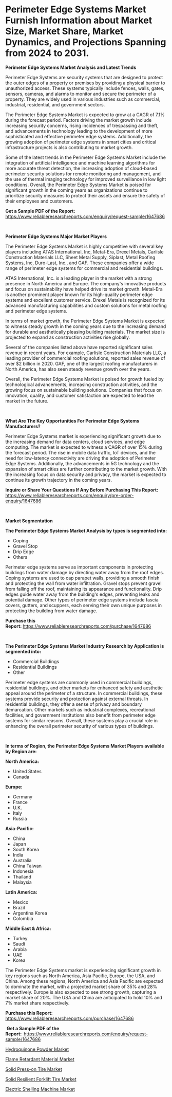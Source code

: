 <p><h1>Perimeter Edge Systems Market Furnish Information about Market Size, Market Share, Market Dynamics, and Projections Spanning from 2024 to 2031.</h1></p><p><strong>Perimeter Edge Systems Market Analysis and Latest Trends</strong></p>
<p><p>Perimeter Edge Systems are security systems that are designed to protect the outer edges of a property or premises by providing a physical barrier to unauthorized access. These systems typically include fences, walls, gates, sensors, cameras, and alarms to monitor and secure the perimeter of a property. They are widely used in various industries such as commercial, industrial, residential, and government sectors.</p><p>The Perimeter Edge Systems Market is expected to grow at a CAGR of 7.1% during the forecast period. Factors driving the market growth include increasing security concerns, rising incidences of trespassing and theft, and advancements in technology leading to the development of more sophisticated and effective perimeter edge systems. Additionally, the growing adoption of perimeter edge systems in smart cities and critical infrastructure projects is also contributing to market growth.</p><p>Some of the latest trends in the Perimeter Edge Systems Market include the integration of artificial intelligence and machine learning algorithms for more accurate threat detection, the increasing adoption of cloud-based perimeter security solutions for remote monitoring and management, and the use of thermal imaging technology for improved surveillance in low light conditions. Overall, the Perimeter Edge Systems Market is poised for significant growth in the coming years as organizations continue to prioritize security measures to protect their assets and ensure the safety of their employees and customers.</p></p>
<p><strong>Get a Sample PDF of the Report:&nbsp;</strong> <a href="https://www.reliableresearchreports.com/enquiry/request-sample/1647686">https://www.reliableresearchreports.com/enquiry/request-sample/1647686</a></p>
<p>&nbsp;</p>
<p><strong>Perimeter Edge Systems Major Market Players</strong></p>
<p><p>The Perimeter Edge Systems Market is highly competitive with several key players including ATAS International, Inc, Metal-Era, Drexel Metals, Carlisle Construction Materials LLC, Sheet Metal Supply, Siplast, Metal Roofing Systems, Inc, Duro-Last, Inc., and GAF. These companies offer a wide range of perimeter edge systems for commercial and residential buildings.</p><p>ATAS International, Inc. is a leading player in the market with a strong presence in North America and Europe. The company's innovative products and focus on sustainability have helped drive its market growth. Metal-Era is another prominent player known for its high-quality perimeter edge systems and excellent customer service. Drexel Metals is recognized for its advanced manufacturing capabilities and custom solutions for metal roofing and perimeter edge systems.</p><p>In terms of market growth, the Perimeter Edge Systems Market is expected to witness steady growth in the coming years due to the increasing demand for durable and aesthetically pleasing building materials. The market size is projected to expand as construction activities rise globally.</p><p>Several of the companies listed above have reported significant sales revenue in recent years. For example, Carlisle Construction Materials LLC, a leading provider of commercial roofing solutions, reported sales revenue of over $2 billion in 2020. GAF, one of the largest roofing manufacturers in North America, has also seen steady revenue growth over the years.</p><p>Overall, the Perimeter Edge Systems Market is poised for growth fueled by technological advancements, increasing construction activities, and the growing focus on sustainable building solutions. Companies that focus on innovation, quality, and customer satisfaction are expected to lead the market in the future.</p></p>
<p>&nbsp;</p>
<p><strong>What Are The Key Opportunities For Perimeter Edge Systems Manufacturers?</strong></p>
<p><p>Perimeter Edge Systems market is experiencing significant growth due to the increasing demand for data centers, cloud services, and edge computing. The market is expected to witness a CAGR of over 15% during the forecast period. The rise in mobile data traffic, IoT devices, and the need for low-latency connectivity are driving the adoption of Perimeter Edge Systems. Additionally, the advancements in 5G technology and the expansion of smart cities are further contributing to the market growth. With the increasing focus on data security and privacy, the market is expected to continue its growth trajectory in the coming years.</p></p>
<p><strong>Inquire or Share Your Questions If Any Before Purchasing This Report:</strong> <a href="https://www.reliableresearchreports.com/enquiry/pre-order-enquiry/1647686">https://www.reliableresearchreports.com/enquiry/pre-order-enquiry/1647686</a></p>
<p>&nbsp;</p>
<p><strong>Market Segmentation</strong></p>
<p><strong>The Perimeter Edge Systems Market Analysis by types is segmented into:</strong></p>
<p><ul><li>Coping</li><li>Gravel Stop</li><li>Drip Edge</li><li>Others</li></ul></p>
<p><p>Perimeter edge systems serve as important components in protecting buildings from water damage by directing water away from the roof edges. Coping systems are used to cap parapet walls, providing a smooth finish and protecting the wall from water infiltration. Gravel stops prevent gravel from falling off the roof, maintaining its appearance and functionality. Drip edges guide water away from the building's edges, preventing leaks and potential damage. Other types of perimeter edge systems include fascia covers, gutters, and scuppers, each serving their own unique purposes in protecting the building from water damage.</p></p>
<p><strong>Purchase this Report:&nbsp;</strong><a href="https://www.reliableresearchreports.com/purchase/1647686">https://www.reliableresearchreports.com/purchase/1647686</a></p>
<p>&nbsp;</p>
<p><strong>The Perimeter Edge Systems Market Industry Research by Application is segmented into:</strong></p>
<p><ul><li>Commercial Buildings</li><li>Residential Buildings</li><li>Other</li></ul></p>
<p><p>Perimeter edge systems are commonly used in commercial buildings, residential buildings, and other markets for enhanced safety and aesthetic appeal around the perimeter of a structure. In commercial buildings, these systems provide security and protection against external threats. In residential buildings, they offer a sense of privacy and boundary demarcation. Other markets such as industrial complexes, recreational facilities, and government institutions also benefit from perimeter edge systems for similar reasons. Overall, these systems play a crucial role in enhancing the overall perimeter security of various types of buildings.</p></p>
<p>&nbsp;</p>
<p><strong>In terms of Region, the Perimeter Edge Systems Market Players available by Region are:</strong></p>
<p>
    <p> <strong> North America: </strong>
        <ul>
            <li>United States</li>
            <li>Canada</li>
        </ul>
        </p> 
    <p> <strong> Europe: </strong>
        <ul>
            <li>Germany</li>
            <li>France</li>
            <li>U.K.</li>
            <li>Italy</li>
            <li>Russia</li>
        </ul>
        </p> 
    <p> <strong> Asia-Pacific: </strong>
        <ul>
            <li>China</li>
            <li>Japan</li>
            <li>South Korea</li>
            <li>India</li>
            <li>Australia</li>
            <li>China Taiwan</li>
            <li>Indonesia</li>
            <li>Thailand</li>
            <li>Malaysia</li>
        </ul>
        </p> 
    <p> <strong> Latin America: </strong>
        <ul>
            <li>Mexico</li>
            <li>Brazil</li>
            <li>Argentina Korea</li>
            <li>Colombia</li>
        </ul>
        </p> 
    <p> <strong> Middle East & Africa: </strong>
        <ul>
            <li>Turkey</li>
            <li>Saudi</li>
            <li>Arabia</li>
            <li>UAE</li>
            <li>Korea</li>
        </ul>
    </p>
    </p>
<p><p>The Perimeter Edge Systems market is experiencing significant growth in key regions such as North America, Asia Pacific, Europe, the USA, and China. Among these regions, North America and Asia Pacific are expected to dominate the market, with a projected market share of 35% and 28% respectively. Europe is also expected to see strong growth, capturing a market share of 20%. The USA and China are anticipated to hold 10% and 7% market share respectively.</p></p>
<p><strong>Purchase this Report: </strong><a href="https://www.reliableresearchreports.com/purchase/1647686">https://www.reliableresearchreports.com/purchase/1647686</a></p>
<p>&nbsp;<strong>Get a Sample PDF of the Report:&nbsp;&nbsp;</strong><a href="https://www.reliableresearchreports.com/enquiry/request-sample/1647686">https://www.reliableresearchreports.com/enquiry/request-sample/1647686</a></p>
<p><strong></strong></p>
<p><p><a href="https://view.publitas.com/reportprime-1/hydroquinone-powder-market-research-report-the-key-to-successful-business-strategy-forecasted-for-period-from-2024-2031/">Hydroquinone Powder Market</a></p><p><a href="https://view.publitas.com/reportprime-1/flame-retardant-material-market-size-global-industry-overview-market-segmentation-and-forecast-2024-to-2031/">Flame Retardant Material Market</a></p><p><a href="https://cautious-neon-760.notion.site/Solid-Press-on-Tire-Market-A-Comprehensive-Report-of-its-Market-Share-Growth-Trends-2024-2031-a4e3cc0d9951448b8923ad16aa5aef6c">Solid Press-on Tire Market</a></p><p><a href="https://spotless-saver-8fd.notion.site/Solid-Resilient-Forklift-Tire-Market-Size-Furnishes-Valuable-Information-Encompassing-Market-Share--342eab81f9a94804ba10faee96ce6a93">Solid Resilient Forklift Tire Market</a></p><p><a href="https://frill-swim-3cd.notion.site/Electric-Shelling-Machine-Market-Growth-Market-Trends-COVID-19-Impact-and-Forecasts-for-period-fr-0d03ccd971464ba1acb6d6f21484f657">Electric Shelling Machine Market</a></p></p>